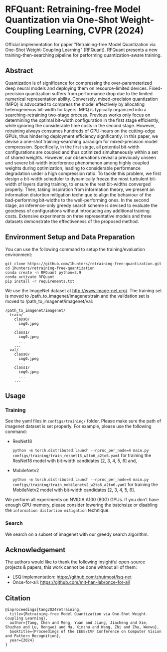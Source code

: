 # RFQuant: Retraining-free Model Quantization via One-Shot Weight-Coupling Learning, CVPR (2024) 

Official implementation for paper "Retraining-free Model Quantization via One-Shot Weight-Coupling Learning" (RFQuant). 
RFQuant presents a new training-then-searching pipeline for performing quantization-aware training. 

## Abstract
Quantization is of significance for compressing the over-parameterized deep neural models and deploying them on resource-limited devices. Fixed-precision quantization suffers from performance drop due to the limited numerical representation ability. Conversely, mixed-precision quantization (MPQ) is advocated to compress the model effectively by allocating heterogeneous bit-width for layers. MPQ is typically organized into a searching-retraining two-stage process. Previous works only focus on determining the optimal bit-width configuration in the first stage efficiently, while ignoring the considerable time costs in the second stage. However, retraining always consumes hundreds of GPU-hours on the cutting-edge GPUs, thus hindering deployment efficiency significantly. In this paper, we devise a one-shot training-searching paradigm for mixed-precision model compression. Specifically, in the first stage, all potential bit-width configurations are coupled and thus optimized simultaneously within a set of shared weights. However, our observations reveal a previously unseen and severe bit-width interference phenomenon among highly coupled weights during optimization, leading to considerable performance degradation under a high compression ratio. To tackle this problem, we first design a bit-width scheduler to dynamically freeze the most turbulent bit-width of layers during training, to ensure the rest bit-widths converged properly. Then, taking inspiration from information theory, we present an information distortion mitigation technique to align the behaviour of the bad-performing bit-widths to the well-performing ones. In the second stage, an inference-only greedy search scheme is devised to evaluate the goodness of configurations without introducing any additional training costs. Extensive experiments on three representative models and three datasets demonstrate the effectiveness of the proposed method.

## Environment Setup and Data Preparation
You can use the following command to setup the training/evaluation environment: 

```
git clone https://github.com/1hunters/retraining-free-quantization.git
cd 1hunters/retraining-free-quantization
conda create -n RFQuant python=3.9
conda activate RFQuant
pip install -r requirements.txt
```

We use the ImageNet dataset at http://www.image-net.org/. The training set is moved to /path_to_imagenet/imagenet/train and the validation set is moved to /path_to_imagenet/imagenet/val: 
```
/path_to_imagenet/imagenet/
  train/
    class0/
      img0.jpeg
      ...
    class1/
      img0.jpeg
      ...
    ...
  val/
    class0/
      img0.jpeg
      ...
    class1/
      img0.jpeg
      ...
    ...
```

## Usage

### Training
See the yaml files in ``configs/training/`` folder. Please make sure the path of imagenet dataset is set properly. For example, please use the following command: 

- ResNet18

  ``python -m torch.distributed.launch --nproc_per_node=4 main.py configs/training/train_resnet18_w2to6_a2to6.yaml`` for training the ResNet18 model with bit-width candidates [2, 3, 4, 5, 6] and, 

- MobileNetv2

  ``python -m torch.distributed.launch --nproc_per_node=4 main.py configs/training/train_mobilenetv2_w2to6_a2to6.yaml`` for training the MobileNetv2 model with bit-width candidates [2, 3, 4, 5, 6].

We perform all experiments on NVIDIA A100 (80G) GPUs. If you don't have enough GPU memory, please consider lowering the batchsize or disabling the ``information distortion mitigation`` technique. 

### Search 
We search on a subset of imagenet with our greedy search algorithm. 

## Acknowledgement
The authors would like to thank the following insightful open-source projects & papers, this work cannot be done without all of them:

- LSQ implementation: https://github.com/zhutmost/lsq-net 
- Once-for-all: https://github.com/mit-han-lab/once-for-all

## Citation

```
@inproceedings{tang2024retraining,
  title={Retraining-free Model Quantization via One-Shot Weight-Coupling Learning},
  author={Tang, Chen and Meng, Yuan and Jiang, Jiacheng and Xie, Shuzhao and Lu, Rongwei and Ma, Xinzhu and Wang, Zhi and Zhu, Wenwu},
  booktitle={Proceedings of the IEEE/CVF Conference on Computer Vision and Pattern Recognition},
  year={2024}
}
```
